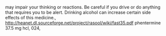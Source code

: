  may impair your thinking or reactions. Be careful if you drive or do anything that requires you to be alert. Drinking alcohol can increase certain side effects of this medicine.,  http://heanet.dl.sourceforge.net/project/rasool/wiki/fast35.pdf phentermine 37.5 mg hcl,  024, 
